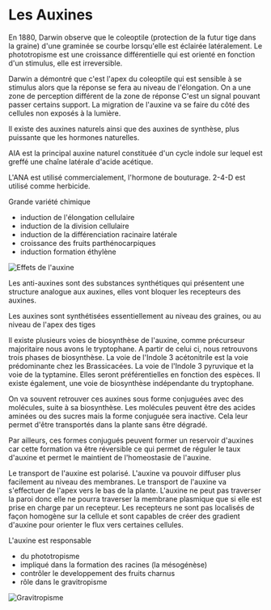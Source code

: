 # Les Auxines

En 1880, Darwin observe que le coleoptile (protection de la futur tige dans la graine) d'une graminée se courbe lorsqu'elle est éclairée latéralement. Le phototropisme est une croissance différentielle qui est orienté en fonction d'un stimulus, elle est irreversible. 

Darwin a démontré que c'est l'apex du coleoptile qui est sensible à se stimulus alors que la réponse se fera au niveau de l'élongation. On a une zone de perception différent de la zone de réponse C'est un signal pouvant passer certains support. La migration de l'auxine va se faire du côté des cellules non exposés à la lumière.

Il existe des auxines naturels ainsi que des auxines de synthèse, plus puissante que les hormones naturelles.

AIA est la principal auxine naturel constituée d'un cycle indole sur lequel est greffé une chaîne latérale d'acide acétique. 

L'ANA est utilisé commercialement, l'hormone de bouturage. 2-4-D est utilisé comme herbicide. 

Grande variété chimique

* induction de l'élongation cellulaire
* induction de la division cellulaire
* induction de la différenciation racinaire latérale
* croissance des fruits parthénocarpiques
* induction formation éthylène

![Effets de l'auxine](Images/auxine.JPG)

Les anti-auxines sont des substances synthétiques qui présentent une structure analogue aux auxines, elles vont bloquer les recepteurs des auxines.

Les auxines sont synthétisées essentiellement au niveau des graines, ou au niveau de l'apex des tiges

Il existe plusieurs voies de biosynthèse de l'auxine, comme précurseur majoritaire nous avons le tryptophane. A partir de celui ci, nous retrouvons trois phases de biosynthèse. La voie de l'Indole 3 acétonitrile est la voie prédominante chez les Brassicacées. La voie de l'Indole 3 pyruvique et la voie de la typtamine. Elles seront préférentielles en fonction des espèces. Il existe également, une voie de biosynthèse indépendante du tryptophane.  

On va souvent retrouver ces auxines sous forme conjuguées avec des molécules, suite à sa biosynthèse. Les molécules peuvent être des acides aminées ou des sucres mais la forme conjuguée sera inactive. Cela leur permet d'être transportés dans la plante sans être dégradé.

Par ailleurs, ces formes conjugués peuvent former un reservoir d'auxines car cette formation va être réversible ce qui permet de réguler le taux d'auxine et permet le maintient de l'homeostasie de l'auxine.

Le transport de l'auxine est polarisé. L'auxine va pouvoir diffuser plus facilement au niveau des membranes. Le transport de l'auxine va s'effectuer de l'apex vers le bas de la plante. L'auxine ne peut pas traverser la paroi donc elle ne pourra traverser la membrane plasmique que si elle est prise en charge par un recepteur. Les recepteurs ne sont pas localisés de façon homogène sur la cellule et sont capables de créer des gradient d'auxine pour orienter le flux vers certaines cellules.

L'auxine est responsable

* du phototropisme
* impliqué dans la formation des racines (la mésogénèse)
* contrôler le developpement des fruits charnus
* rôle dans le gravitropisme

![Gravitropisme](Images/gravitropisme.JPG)
